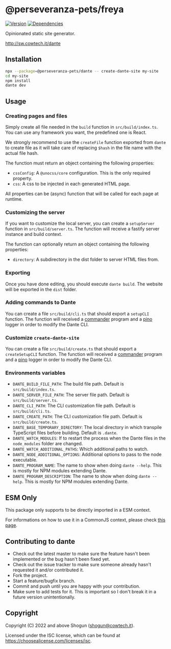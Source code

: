 # @perseveranza-pets/freya

[![Version](https://img.shields.io/npm/v/@perseveranza-pets/dante.svg)](https://npm.im/@perseveranza-pets/dante)
[![Dependencies](https://img.shields.io/librariesio/release/npm/@perseveranza-pets/dante)](https://libraries.io/npm/@perseveranza-pets/dante)

Opinionated static site generator.

http://sw.cowtech.it/dante

## Installation

```bash
npx --package=@perseveranza-pets/dante -- create-dante-site my-site
cd my-site
npm install
dante dev
```

## Usage

### Creating pages and files

Simply create all file needed in the `build` function in `src/build/index.ts`. You can use any framework you want, the predefined one is React.

We strongly recommend to use the `createFile` function exported from `dante` to create file as it will take care of replacing `$hash` in the file name with the actual file hash.

The function must return an object containing the following properties:

- `cssConfig`: A `@unocss/core` configuration. This is the only required property.
- `css`: A css to be injected in each generated HTML page.

All properties can be (async) function that will be called for each page at runtime.

### Customizing the server

If you want to customize the local server, you can create a `setupServer` function in `src/build/server.ts`. The function will receive a fastify server instance and build context.

The function can optionally return an object containing the following properties:

- `directory`: A subdirectory in the dist folder to server HTML files from.

### Exporting

Once you have done editing, you should execute `dante build`. The website will be exported in the `dist` folder.

### Adding commands to Dante

You can create a file `src/build/cli.ts` that should export a `setupCLI` function.
The function will received a [commander](https://npm.im/commander) program and a [pino](https://getpino.io) logger in order to modify the Dante CLI.

### Customize `create-dante-site`

You can create a file `src/build/create.ts` that should export a `createSetupCLI` function.
The function will received a [commander](https://npm.im/commander) program and a [pino](https://getpino.io) logger in order to modify the Dante CLI.

### Environments variables

- `DANTE_BUILD_FILE_PATH`: The build file path. Default is `src/build/index.ts`.
- `DANTE_SERVER_FILE_PATH`: The server file path. Default is `src/build/server.ts`.
- `DANTE_CLI_PATH`: The CLI customization file path. Default is `src/build/cli.ts`.
- `DANTE_CREATE_PATH`: The CLI customization file path. Default is `src/build/create.ts`.
- `DANTE_BASE_TEMPORARY_DIRECTORY`: The local directory in which transpile TypeScript files before building. Default is `.dante`.
- `DANTE_WATCH_MODULES`: If to restart the process when the Dante files in the `node_modules` folder are changed.
- `DANTE_WATCH_ADDITIONAL_PATHS`: Which additional paths to watch.
- `DANTE_NODE_ADDITIONAL_OPTIONS`: Additional options to pass to the node executable.
- `DANTE_PROGRAM_NAME`: The name to show when doing `dante --help`. This is mostly for NPM modules extending Dante.
- `DANTE_PROGRAM_DESCRIPTION`: The name to show when doing `dante --help`. This is mostly for NPM modules extending Dante.

## ESM Only

This package only supports to be directly imported in a ESM context.

For informations on how to use it in a CommonJS context, please check [this page](https://gist.github.com/ShogunPanda/fe98fd23d77cdfb918010dbc42f4504d).

## Contributing to dante

- Check out the latest master to make sure the feature hasn't been implemented or the bug hasn't been fixed yet.
- Check out the issue tracker to make sure someone already hasn't requested it and/or contributed it.
- Fork the project.
- Start a feature/bugfix branch.
- Commit and push until you are happy with your contribution.
- Make sure to add tests for it. This is important so I don't break it in a future version unintentionally.

## Copyright

Copyright (C) 2022 and above Shogun (shogun@cowtech.it).

Licensed under the ISC license, which can be found at https://choosealicense.com/licenses/isc.

